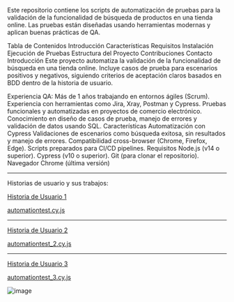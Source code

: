 
Este repositorio contiene los scripts de automatización de pruebas para la validación de la funcionalidad de búsqueda de productos en una tienda online. Las pruebas están diseñadas usando herramientas modernas y aplican buenas prácticas de QA.

Tabla de Contenidos
Introducción
Características
Requisitos
Instalación
Ejecución de Pruebas
Estructura del Proyecto
Contribuciones
Contacto
Introducción
Este proyecto automatiza la validación de la funcionalidad de búsqueda en una tienda online. Incluye casos de prueba para escenarios positivos y negativos, siguiendo criterios de aceptación claros basados en BDD dentro de la historia de usuario.

Experiencia QA:
Más de 1 años trabajando en entornos ágiles (Scrum).
Experiencia con herramientas como Jira, Xray, Postman y Cypress.
Pruebas funcionales y automatizadas en proyectos de comercio electrónico.
Conocimiento en diseño de casos de prueba, manejo de errores y validación de datos usando SQL.
Características
Automatización con Cypress
Validaciones de escenarios como búsqueda exitosa, sin resultados y manejo de errores.
Compatibilidad cross-browser (Chrome, Firefox, Edge).
Scripts preparados para CI/CD pipelines.
Requisitos
Node.js (v14 o superior).
Cypress (v10 o superior).
Git (para clonar el repositorio).
Navegador Chrome (última versión)

----------------------------------------------------------------------------------

Historias de usuario y sus trabajos:

[Historia de Usuario 1](https://github.com/gonzalopetenarqa/Repositorio-QA-Automation/blob/main/Historias%20de%20usuario/Historias%20de%20Usuario%201.md)

[automationtest.cy.js](https://github.com/gonzalopetenarqa/Repositorio-QA-Automation/blob/main/cypress/e2e/automationtest.cy.js)


----------------------------------------------------------------------------------

[Historia de Usuario 2](https://github.com/gonzalopetenarqa/Repositorio-QA-Automation/blob/main/Historias%20de%20usuario/Historias%20de%20Usuario%201.md)

[automationtest_2.cy.js](cypress/e2e/automationtest_2.cy.js)


---------------------------------------------------------------------------------

[Historia de Usuario 3](https://github.com/gonzalopetenarqa/Repositorio-QA-Automation/blob/main/Historias%20de%20usuario/Historias%20de%20Usuario%203.md)

[automationtest_3.cy.js](cypress/e2e/automationtest_3.cy.js)


![image](https://github.com/user-attachments/assets/f5243460-0fd3-4de9-90c9-1da50e5e4719)

